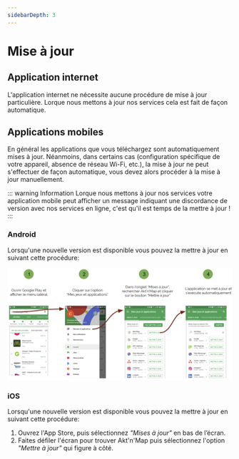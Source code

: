 ```yaml
---
sidebarDepth: 3
---
```


# Mise à jour

## Application internet

L'application internet ne nécessite aucune procédure de mise à jour particulière. Lorque nous mettons à jour nos services cela est fait de façon automatique.

## Applications mobiles

En général les applications que vous téléchargez sont automatiquement mises à jour. Néanmoins, dans certains cas (configuration spécifique de votre appareil, absence de réseau Wi-Fi, etc.), la mise à jour ne peut s'effectuer de façon automatique, vous devez alors procéder à la mise à jour manuellement.

::: warning Information
Lorque nous mettons à jour nos services votre application mobile peut afficher un message indiquant une discordance de version avec nos services en ligne, c'est qu'il est temps de la mettre à jour !
:::

### Android

Lorsqu'une nouvelle version est disponible vous pouvez la mettre à jour en suivant cette procédure:

![android-update](../../assets/Android-Update-FR.png)

### iOS

Lorsqu'une nouvelle version est disponible vous pouvez la mettre à jour en suivant cette procédure:
1. Ouvrez l'App Store, puis sélectionnez *"Mises à jour"* en bas de l’écran.
2. Faites défiler l'écran pour trouver Akt'n'Map puis sélectionnez l'option *"Mettre à jour"* qui figure à côté.